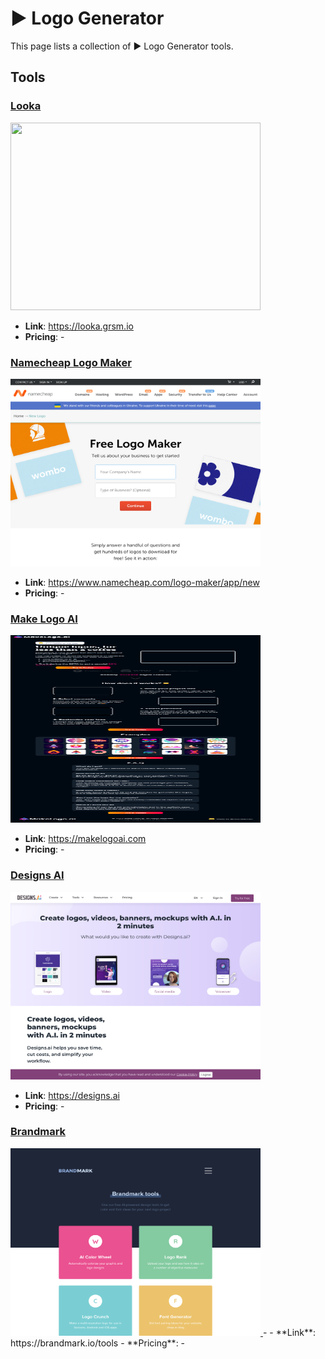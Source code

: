 # ▶️ Logo Generator

This page lists a collection of ▶️ Logo Generator tools.

## Tools

### [Looka](https://looka.grsm.io)
<a href="https://looka.grsm.io">
   <img src="media/Looka.png" width="400" height="300">
</a>

- **Link**: https://looka.grsm.io
- **Pricing**: -

### [Namecheap Logo Maker](https://www.namecheap.com/logo-maker/app/new)
<a href="https://www.namecheap.com/logo-maker/app/new">
   <img src="media/Namecheap Logo Maker.png" width="400" height="300">
</a>

- **Link**: https://www.namecheap.com/logo-maker/app/new
- **Pricing**: -

### [Make Logo AI](https://makelogoai.com)
<a href="https://makelogoai.com">
   <img src="media/Make Logo AI.png" width="400" height="300">
</a>

- **Link**: https://makelogoai.com
- **Pricing**: -

### [Designs AI](https://designs.ai)
<a href="https://designs.ai">
   <img src="media/Designs AI.png" width="400" height="300">
</a>

- **Link**: https://designs.ai
- **Pricing**: -

### [Brandmark](https://brandmark.io/tools)
<a href="https://brandmark.io/tools">
   <img src="media/Brandmark.png" width="400" height="300">
</a>
-    
- **Link**: https://brandmark.io/tools
- **Pricing**: -

